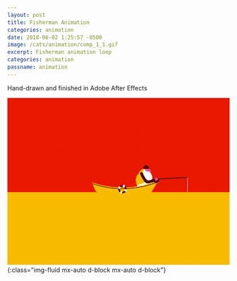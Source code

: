 ```yaml
---
layout: post
title: Fisherman Animation
categories: animation
date: 2018-06-02 1:25:57 -0500
image: /cats/animation/comp_1_1.gif
excerpt: Fisherman animation loop
categories: animation
passname: animation
---
```


Hand-drawn and finished in Adobe After Effects

![image-title-here](/assets/img/cats/animation/comp_1_1.gif){:class="img-fluid mx-auto d-block mx-auto d-block"}
